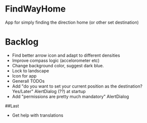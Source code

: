 # FindWayHome
App for simply finding the direction home (or other set destination)

# Backlog
- Find better arrow icon and adapt to different densities
- Improve compass logic (accelorometer etc)
- Change background color, suggest dark blue.
- Lock to landscape
- Icon for app
- Generall TODOs
- Add "do you want to set your current position as the destination? Yes/Later" AlertDialog (??) at startup
- Add "permissions are pretty much mandatory" AlertDialog

##Last
- Get help with translations


